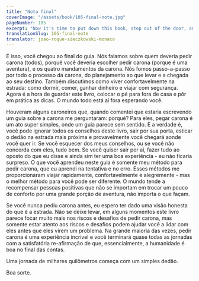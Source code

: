 ```yaml
---
title: "Nota final"
coverImage: "/assets/book/105-final-note.jpg"
pageNumber: 105
excerpt: "Now it's time to put down this book, step out of the door, and put this advice into action. The whole world is out there waiting for you."
translationSlug: 105-final-note
translator: joao-roque-sieczkowski-monaco
---
```


É isso, você chegou ao final do guia. Nós falamos sobre quem deveria pedir carona (todos), porquê você deveria escolher pedir carona (porque é uma aventura), e os quatro mandamentos da carona. Nós fomos passo-a-passo por todo o processo da carona, do planejamento ao que levar e a chegada ao seu destino. Também discutimos como viver confortavelmente na estrada: como dormir, comer, ganhar dinheiro e viajar com segurança. Agora é a hora de guardar este livro, colocar o pé para fora de casa e pôr em prática as dicas. O mundo todo está aí fora esperando você.

Houveram alguns caroneiros que, quando comentei que estaria escrevendo um guia sobre a carona me perguntaram: porquê? Para eles, pegar carona é um ato super simples, onde um guia parece sem sentido. E a verdade é, você pode ignorar todos os conselhos deste livro, sair por sua porta, esticar o dedão na estrada mais próxima e provavelmente você chegará aonde você quer ir. Se você esquecer dos meus conselhos, ou se você não concorda com eles, tudo bem. Se você quiser sair por aí, fazer tudo ao oposto do que eu disse e ainda sim ter uma boa experiência - eu não ficaria surpreso. O que você aprendeu neste guia é somente meu método para pedir carona, que eu aprendi na tentativa e no erro. Esses métodos me proporcionaram viajar rapidamente, confortavelmente e alegremente - mas o melhor método para você pode ser diferente. O mundo tende a recompensar pessoas positivas que não se importam em trocar um pouco de conforto por uma grande porção de aventura, não importa o que façam.

Se você nunca pediu carona antes, eu espero ter dado uma visão honesta do que é a estrada. Não se deixe levar, em alguns momentos este livro parece focar muito mais nos riscos e desafios de pedir carona, mas somente estar atento aos riscos e desafios podem ajudar você a lidar com eles antes que eles virem um problema. Na grande maioria das vezes, pedir carona é uma experiência incrível e você terminará quase todas as jornadas com a satisfatória re-afirmação de que, essencialmente, a humanidade é boa no final das contas.

Uma jornada de milhares quilômetros começa com um simples dedão.

Boa sorte.
